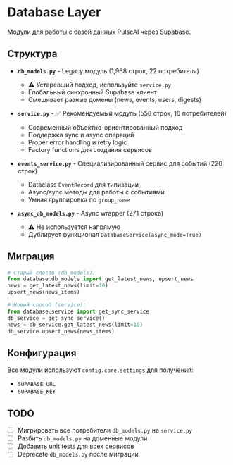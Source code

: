 # Database Layer

Модули для работы с базой данных PulseAI через Supabase.

## Структура

- **`db_models.py`** - Legacy модуль (1,968 строк, 22 потребителя)
  - ⚠️ Устаревший подход, используйте `service.py`
  - Глобальный синхронный Supabase клиент
  - Смешивает разные домены (news, events, users, digests)

- **`service.py`** - ✅ Рекомендуемый модуль (558 строк, 16 потребителей)
  - Современный объектно-ориентированный подход
  - Поддержка sync и async операций
  - Proper error handling и retry logic
  - Factory functions для создания сервисов

- **`events_service.py`** - Специализированный сервис для событий (220 строк)
  - Dataclass `EventRecord` для типизации
  - Async/sync методы для работы с событиями
  - Умная группировка по `group_name`

- **`async_db_models.py`** - Async wrapper (271 строка)
  - ⚠️ Не используется напрямую
  - Дублирует функционал `DatabaseService(async_mode=True)`

## Миграция

```python
# Старый способ (db_models):
from database.db_models import get_latest_news, upsert_news
news = get_latest_news(limit=10)
upsert_news(news_items)

# Новый способ (service):
from database.service import get_sync_service
db_service = get_sync_service()
news = db_service.get_latest_news(limit=10)
db_service.upsert_news(news_items)
```

## Конфигурация

Все модули используют `config.core.settings` для получения:
- `SUPABASE_URL`
- `SUPABASE_KEY`

## TODO

- [ ] Мигрировать все потребители `db_models.py` на `service.py`
- [ ] Разбить `db_models.py` на доменные модули
- [ ] Добавить unit tests для всех сервисов
- [ ] Deprecate `db_models.py` после миграции
